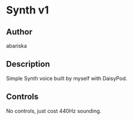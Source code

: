 # Synth v1

## Author
abariska

## Description
Simple Synth voice built by myself with DaisyPod.


## Controls
No controls, just cost 440Hz sounding.







